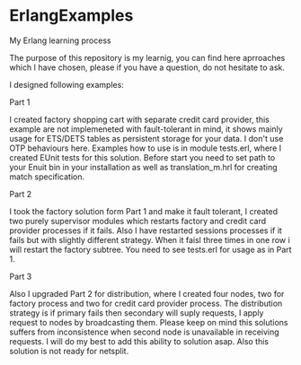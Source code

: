 ErlangExamples
==============

My Erlang learning process

The purpose of this repository is my learnig, you can find here aprroaches which I have chosen, please if you have a question, do not hesitate to ask.

I designed following examples:

Part 1

I created factory shopping cart with separate credit card provider, this example are not implemeneted with fault-tolerant in mind, it shows mainly usage for ETS/DETS tables as persistent storage for your data. I don't use OTP behaviours here. Examples how to use is in module tests.erl, where I created EUnit tests for this solution. Before start you need to set path to your Enuit bin in your installation as well as translation_m.hrl for creating match specification.

Part 2

I took the factory solution form Part 1 and make it fault tolerant, I created two purely supervisor modules which restarts factory and credit card provider processes if it fails. Also I have restarted sessions processes if it fails but with slightly different strategy. When it faisl three times in one row i will restart the factory subtree. You need to see tests.erl for usage as in Part 1.

Part 3

Also I upgraded Part 2 for distribution, where I created four nodes, two for factory process and two for credit card provider process. The distribution strategy is if primary fails then secondary will suply requests, I apply request to nodes by broadcasting them. Please keep on mind this solutions suffers from inconsistence when second node is unavailable in receiving requests. I will do my best to add this ability to solution asap. Also this solution is not ready for netsplit.


